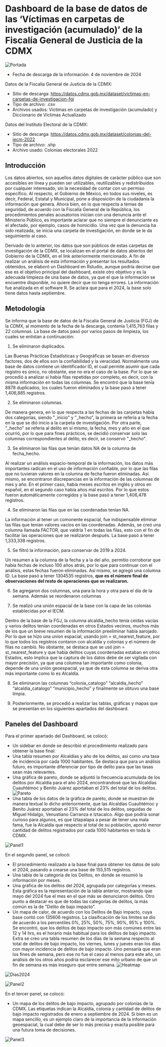# Dashboard de la base de datos de las ‘Víctimas en carpetas de investigación (acumulado)’ de la Fiscalía General de Justicia de la CDMX

![Portada](./screen_panel2.jpg)

- Fecha de descarga de la información: 4 de noviembre de 2024

Datos de la Fiscalía General de Justicia de la CDMX:
- Sitio de descarga: https://datos.cdmx.gob.mx/dataset/victimas-en-carpetas-de-investigacion-fgj
- Tipo de archivo: .csv
- Archivos usados: Víctimas en carpetas de investigación (acumulado) y Diccionario de Víctimas Actualizado

Datos del Instituto Electoral de la CDMX:
- Sitio de descarga: https://datos.cdmx.gob.mx/dataset/colonias-del-iecm-2022
- Tipo de archivo: .shp
- Archivo usado: Colonias electorales 2022


## Introducción 

Los datos abiertos, son aquellos datos digitales de carácter público que son accesibles en línea y pueden ser utilizables, reutilizables y redistribuidos por cualquier interesado, sin la necesidad de contar con un permiso específico. Al respecto, el Gobierno de México, en todos sus niveles, es decir, Federal, Estatal y Municipal, pone a disposición de la ciudadanía la información que genera. Ahora bien, en lo que respecta a temas de seguridad, de acuerdo con la Fiscalía General de la República, los procedimientos penales acusatorios inician con una denuncia ante el Ministerio Público, es importante aclarar que no siempre el denunciante es el afectado, por ejemplo, casos de homicidio. Una vez que la denuncia ha sido realizada, se inicia una carpeta de investigación, en donde se le da seguimiento al caso. 

Derivado de lo anterior, los datos que son públicos de estas carpetas de investigación de la CDMX, se localizan en el portal de datos abiertos del Gobierno de la CDMX, en el link anteriormente mencionado. A fin de realizar un análisis de esta información y presentar los resultados obtenidos, se elaboró un Dashboard en Rstudio, aunque podría decirse que ese es el objetivo principal del dashboard, existe otro objetivo y es la adecuada limpieza de una base de datos, ya que el que la información se encuentre disponible, no quiere decir que no tenga errores. La información fue analizada en el software R. Se aclara que para el 2024, la base solo tiene datos hasta septiembre.

## Metodología

Se informa que la base de datos de la Fiscalía General de Justicia (FGJ) de la CDMX, al momento de la fecha de la descarga, contenía 1,415,763 filas y 22 columnas. La base de datos pasó por varios pasos de limpieza, los cuales se enlistan a continuación:

1. Se eliminaron duplicados.

Las Buenas Prácticas Estadísticas y Geográficas se basan en diversos factores, dos de ellos son la confiabilidad y la veracidad. Normalmente una base de datos contiene un identificador ID, el cual permite asumir que cada registro es único, no obstante, ese no era el caso de la base. Por lo que se procedió a analizar si había filas repetidas por completo, es decir, con la misma información en todas las columnas. Se encontró que la base tenía 8878 duplicados, los cuales fueron eliminados y la base pasó a tener 1,406,885 registros.

2. Se eliminaron columnas.

De manera genera, en lo que respecta a las fechas de las carpetas había dos categorías, siendo "_inicio" y "_hecho", la primera se refería a la fecha en la que se dió inicio a la carpeta de investigación. Por otra parte, "_hecho" se refería al delito en sí mismo, la fecha, mes y año en el que ocurrió, por lo que para fines prácticos, se decidió conservar solo las columnas correspondientes al delito, es decir, se conservó "_hecho".

3. Se eliminaron las filas que tenían datos NA de la columna de fecha_hecho.

Al realizar un análisis espacio-temporal de la información, los datos más importantes radican en el uso de información confiable, por lo que las filas que no tuvieran valores en la columna de fecha fueron eliminadas. Así mismo, se encontraron discrepancias en la información de las columnas de mes y año. En el primer caso, había meses escritos en inglés y otros en español, en el segundo caso había años mal escritos. Por lo que estos fueron automáticamente corregidos y la base pasó a tener 1,406,478 registros.

4. Se eliminaron las filas que en las coordenadas tenían NA.

La información al tener un comonente espacial, fue indispensable eliminar las filas que tenían valores vacíos en las coordenadas. Además, se creó una columna llamada FACTOR, que valdría 1 en todas las filas, esto con el fin de facilitar las operaciones que se realizaron después. La base pasó a tener 1,333,338 registros.

5. Se filtró la información, para conservar de 2019 a 2024.

Un resumen a la columna de la fecha y a la del año, permitio corroborar que había fechas de incluso 100 años atrás, por lo que para continuar con el análisis, estas fechas fueron eliminadas. Así mismo, se agregó una columna ID. La base pasó a tener 1304535 registros, **que es el número final de observaciones del resto de operaciones que se realizaron.**

6. Se agregaron dos columnas, una para la hora y otra para el día de la semana. Además se reordenaron columnas

7. Se realizó una unión espacial de la base con la capa de las colonias establecidas por el IECM.

Dentro de la base de la FGJ, la columna alcaldia_hecho tenía celdas vacías y varios delitos tenían coordenadas en otros Estados vecinos, muchos más de los que un breve resumen de la información preeliminar había aarojado. Por lo que se hizo una union espacial, usando join = st_nearest_feature, por lo que todos los registros contaron con alcaldía y colonias y el número de filas no cambió. No obstante, se destaca que se usó join = st_nearest_feature y que había delitos cuyas coordenadas estaban en otros Estados, esto implica que la captura de los datos debe de ser vigilada con mayor precisión, ya que una columna tan importante como colonia, depende de una unión geoespacial, ya que de esta columna se deriva otra más importante como lo es Alcaldía.

8. Se eliminaron las columnas “colonia_catalogo” “alcaldia_hecho” “alcaldia_catalogo” “municipio_hecho” y finalmente se obtuvo una base limpia.

9. Posteriormente, se procedió a realizar las tablas, gráficas y mapas que se presentan en los siguientes apartados del dashboard.

## Paneles del Dashboard

Para el primer apartado del Dashboard, se colocó:
- Un sidebar en donde se describió el procedimiento realizado para obtener la base final:
- Una tabla resumen por Alcaldías y año de los delitos, así como una tasa de incidencia por cada 1000 habitantes. Se destaca que para un análisis futuro, es importante diferenciar por tipo de delito para que las tasas sean más relevantes.
- Una gráfica de pareto, donde se adjuntó la frecuencia acumulada de los delitos por Alcaldía para el año 2024, encontrandosé que las Alcaldías Cuauhtémoc y Benito Juárez aportaban el 23% del total de los delitos.
![Pareto](./pareto_flex.png)
- Una tabla de los datos de la gráfica de pareto, donde se muestran de manera textual lo dicho anteriormente, que las Alcaldías Cuauhtémoc y Benito Juárez aportaban el 23% del total de los delitos, seguidas de Miguel Hidalgo, Venustiano Carranza e Iztacalco. Algo que podría sonar curioso para algunos, es que Iztapalapa a pesar de tener una mala fama, fue la Alcaldía que respecto al total de su población, aportó menor cantidad de delitos registrados por cada 1000 habitantes en toda la CDMX.

![Panel1](./screen_panel1.jpg)

En el segundo panel, se colocó:
- El procedimiento realizado a la base final para obtener los datos de solo el 2024, pasando a crearse una base de 155,515 registros. 
- Una tabla de la categoría de los Delitos, en donde se resumió la información por meses.
- Una gráfica de los delitos del 2024, agrupada por categorías y meses. Esta gráfica es la representación de la tabla anterior, mostrando que mayo del 2024 fue el mes en el que más se denunciaron delitos. Otro punto a destacar es que de todas las categorías de delitos, la más común es la de "Delito de bajo impacto".
- Un mapa de calor, de acuerdo con los Delitos de Bajo impacto, cuya base contó con 135606 registros. La clasificación de los límites se dio de acuerdo a los percentiles 0%, 25%, 50%, 75%, 90%, 95% y 100%. Se encontró, que los delitos de bajo impacto son más comúnes entre las 12 y 14 hrs, es el horario más habitual para los delitos de bajo impacto. Extra se creo una tabla resumen de los días de la semana respecto al total de delitos de bajo impacto, los viernes, lunes y jueves eran los días con mayor incidencia de delitos de bajo impacto. Uno pensaría que eran los fines de semana, pero ese no fue el caso al menos para este año, un análisis de los otros años podría esclarecer ese mito urbano de que un fin de semana es más inseguro que entre semana.
![Heatmap](./mapa_calor_bi24.png)

![Dias2024](./tabla_delitos_bajo_impacto2024.png)


![Panel2](./screen_panel2.jpg)

En el tercer panel, se colocó: 
- Un mapa de los delitos de bajo impacto, agrupado por colonias de la CDMX. Las etiquetas indican la Alcaldía, colonia y cantidad de delitos de bajo impacto registrados de enero a septiembre de 2024. Si bien es un mapa sencillo, es un ejemplo claro de la importancia de la información geoespacial, la cual debe de ser lo más precisa y exacta posible para una futura toma de decisiones.

![Panel3](./screen_panel3.jpg)
